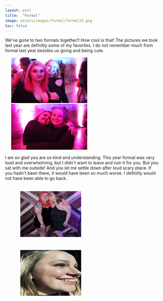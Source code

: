 ```yaml
---
layout: post
title:  "Formal"
image: assets/images/formal/formal23.png
toc: false
---
```

We've gone to two formals together!! How cool is that! The pictures we took last year are definitly some of my favorites. I do not remember much from formal last year besides us going and being cute. 

<div class="row">
    <img src="/assets/images/formal/silly.jpg" width="250" height="150" hspace="20" vspace="0"> 
    <img src="/assets/images/formal/hug.jpg" width="250" height="150" hspace="20" vspace="0"> 
</div>

I am so glad you are so kind and understanding. This year formal was very loud and overwhelming, but I didn't want to leave and ruin it for you. But you sat with me outside! And you let me settle down after loud scary place. If you hadn't been there, it would have been so much worse. I definitly would not have been able to go back. 

<div class="row">
    <img src="/assets/images/formal/formal23.png" width="200" height="150" hspace="50" vspace="20"> 
        <img src="/assets/images/formal/kisses.jpg" width="200" height="150"  hspace="50" vspace="20"> 
</div>

<!-- <p><img src="/assets/images/formal/polaroid.png" width="150" height="100" align="left" hspace="20" vspace="0"> I love our silly photo booth pictures. We are all so cute. The three of us need to spend more time together. It is very nice. I am so glad you and Becca were friends and that now I get to date you!! Becca did good with that one. </p> -->